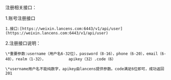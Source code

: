 注册相关接口：

1.账号注册接口

```
1.接口:[https://weixin.lancens.com:6443/v1/api/user](https://weixin.lancens.com:6443/v1/api/user)
```

2.注册接口说明：

    \*重要参数:username（用户名6-32位），password（8-16），phone（6-20），email（6-40），realm（1-32），          apikey（32）.code（6）

    \*username用户名不能纯数字，apikey由lancens提供参数。code满足6位即可，成功返回201

###### 



